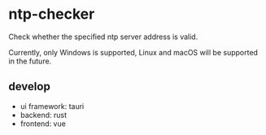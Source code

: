 # ntp-checker

Check whether the specified ntp server address is valid.

Currently, only Windows is supported, Linux and macOS will be supported in the future.

## develop

- ui framework: tauri
- backend: rust
- frontend: vue
